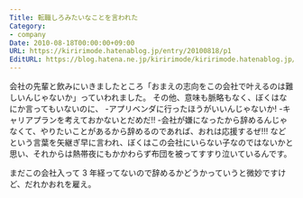 ```yaml
---
Title: 転職しろみたいなことを言われた
Category:
- company
Date: 2010-08-18T00:00:00+09:00
URL: https://kiririmode.hatenablog.jp/entry/20100818/p1
EditURL: https://blog.hatena.ne.jp/kiririmode/kiririmode.hatenablog.jp/atom/entry/8454420450078211670
---
```



会社の先輩と飲みにいきましたところ「おまえの志向をこの会社で叶えるのは難しいんじゃないか」っていわれました。
その他、意味も脈略もなく、ぼくはなにか言ってもいないのに、
-アプリベンダに行ったほうがいいんじゃないか!
-キャリアプランを考えておかないとだめだ!!
-会社が嫌になったから辞めるんじゃなくて、やりたいことがあるから辞めるのであれば、おれは応援するぜ!!!
などという言葉を矢継ぎ早に言われ、ぼくはこの会社にいらない子なのではないかと思い、それからは熱帯夜にもかかわらず布団を被ってすすり泣いているんです。

まだこの会社入って 3 年経ってないので辞めるかどうかっていうと微妙ですけど、だれかおれを雇え。
